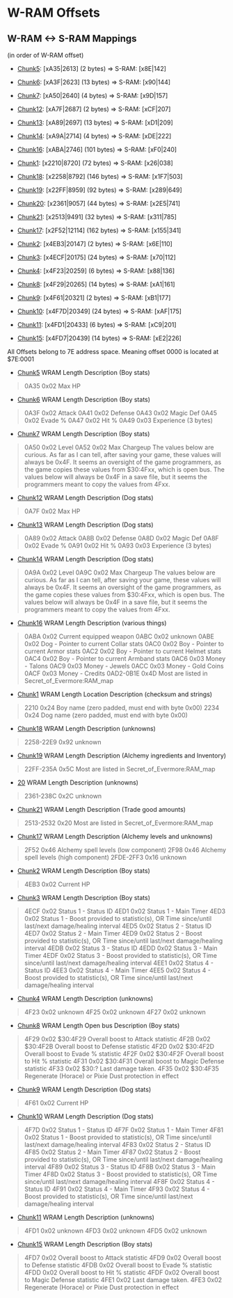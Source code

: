 ﻿# W-RAM Offsets

## W-RAM <-> S-RAM Mappings

(in order of W-RAM offset)

* [Chunk5](Chunks/Chunk05.md): [xA35|2613]  (2 bytes)      => S-RAM: [x8E|142]
* [Chunk6](Chunks/Chunk06.md): [xA3F|2623]  (13 bytes)     => S-RAM: [x90|144]
* [Chunk7](Chunks/Chunk07.md): [xA50|2640]  (4 bytes)      => S-RAM: [x9D|157]
* [Chunk12](Chunks/Chunk12.md): [xA7F|2687]  (2 bytes)     => S-RAM: [xCF|207]
* [Chunk13](Chunks/Chunk13.md): [xA89|2697]  (13 bytes)    => S-RAM: [xD1|209]
* [Chunk14](Chunks/Chunk14.md): [xA9A|2714]  (4 bytes)     => S-RAM: [xDE|222]
* [Chunk16](Chunks/Chunk16.md): [xABA|2746]  (101 bytes)   => S-RAM: [xF0|240]
* [Chunk1](Chunks/Chunk01.md): [x2210|8720]  (72 bytes)    => S-RAM: [x26|038]

* [Chunk18](Chunks/Chunk18.md): [x2258|8792]  (146 bytes)  => S-RAM: [x1F7|503]
* [Chunk19](Chunks/Chunk19.md): [x22FF|8959]  (92 bytes)   => S-RAM: [x289|649]
* [Chunk20](Chunks/Chunk20.md): [x2361|9057]  (44 bytes)   => S-RAM: [x2E5|741]
* [Chunk21](Chunks/Chunk21.md): [x2513|9491]  (32 bytes)   => S-RAM: [x311|785]

* [Chunk17](Chunks/Chunk17.md): [x2F52|12114]  (162 bytes) => S-RAM: [x155|341]

* [Chunk2](Chunks/Chunk02.md): [x4EB3|20147]  (2 bytes)    => S-RAM: [x6E|110]
* [Chunk3](Chunks/Chunk03.md): [x4ECF|20175]  (24 bytes)   => S-RAM: [x70|112]

* [Chunk4](Chunks/Chunk04.md): [x4F23|20259]  (6 bytes)    => S-RAM: [x88|136]
* [Chunk8](Chunks/Chunk08.md): [x4F29|20265]  (14 bytes)   => S-RAM: [xA1|161]
* [Chunk9](Chunks/Chunk09.md): [x4F61|20321]  (2 bytes)    => S-RAM: [xB1|177]
* [Chunk10](Chunks/Chunk10.md): [x4F7D|20349]  (24 bytes)  => S-RAM: [xAF|175]
* [Chunk11](Chunks/Chunk11.md): [x4FD1|20433]  (6 bytes)   => S-RAM: [xC9|201]
* [Chunk15](Chunks/Chunk15.md): [x4FD7|20439]  (14 bytes)  => S-RAM: [xE2|226]

All Offsets belong to 7E address space. Meaning offset 0000 is located at $7E:0001

* [Chunk5](Chunks/Chunk05.md)
WRAM		Length	Description (Boy stats)
> 0A35		0x02	Max HP

* [Chunk6](Chunks/Chunk06.md)
WRAM		Length	Description (Boy stats)
> 0A3F		0x02	Attack
> 0A41		0x02	Defense
> 0A43		0x02	Magic Def
> 0A45		0x02	Evade %
> 0A47		0x02	Hit %
> 0A49		0x03	Experience (3 bytes)

* [Chunk7](Chunks/Chunk07.md)
WRAM		Length	Description (Boy stats)
> 0A50		0x02	Level
> 0A52		0x02	Max Chargeup
The values below are curious. As far as I can tell, after saving your game, these values will always be 0x4F. It seems an oversight of the game programmers, as the game copies these values from $30:4Fxx, which is open bus. The values below will always be 0x4F in a save file, but it seems the programmers meant to copy the values from 4Fxx.

* [Chunk12](Chunks/Chunk12.md)
WRAM		Length	Description (Dog stats)
> 0A7F		0x02	Max HP

* [Chunk13](Chunks/Chunk13.md)
WRAM		Length	Description (Dog stats)
> 0A89		0x02	Attack
> 0A8B		0x02	Defense
> 0A8D		0x02	Magic Def
> 0A8F		0x02	Evade %
> 0A91		0x02	Hit %
> 0A93		0x03	Experience (3 bytes)

* [Chunk14](Chunks/Chunk14.md)
WRAM		Length	Description (Dog stats)
> 0A9A		0x02	Level
> 0A9C		0x02	Max Chargeup
The values below are curious. As far as I can tell, after saving your game, these values will always be 0x4F. It seems an oversight of the game programmers, as the game copies these values from $30:4Fxx, which is open bus. The values below will always be 0x4F in a save file, but it seems the programmers meant to copy the values from 4Fxx.

* [Chunk16](Chunks/Chunk16.md)
WRAM		Length	Description (various things)
> 0ABA		0x02	Current equipped weapon
> 0ABC		0x02	unknown
> 0ABE		0x02	Dog - Pointer to current Collar stats
> 0AC0		0x02	Boy - Pointer to current Armor stats
> 0AC2		0x02	Boy - Pointer to current Helmet stats
> 0AC4		0x02	Boy - Pointer to current Armband stats
> 0AC6		0x03	Money - Talons
> 0AC9		0x03	Money - Jewels
> 0ACC		0x03	Money - Gold Coins
> 0ACF		0x03	Money - Credits
> 0AD2-0B1E	0x4D	Most are listed in Secret_of_Evermore:RAM_map

* [Chunk1](Chunks/Chunk01.md)
WRAM		Length	Location	Description (checksum and strings)
> 2210		0x24	Boy name (zero padded, must end with byte 0x00)
> 2234		0x24	Dog name (zero padded, must end with byte 0x00)

* [Chunk18](Chunks/Chunk18.md)
WRAM		Length	Description (unknowns)
> 2258-22E9	0x92	unknown

* [Chunk19](Chunks/Chunk19.md)
WRAM		Length	Description (Alchemy ingredients and Inventory)
> 22FF-235A	0x5C	Most are listed in Secret_of_Evermore:RAM_map

* [20](Chunks/Chunk20.md)
WRAM		Length	Description (unknowns)
> 2361-238C	0x2C	unknown

* [Chunk21](Chunks/Chunk21.md)
WRAM		Length	Description (Trade good amounts)
> 2513-2532	0x20 	Most are listed in Secret_of_Evermore:RAM_map

* [Chunk17](Chunks/Chunk17.md)
WRAM		Length	Description (Alchemy levels and unknowns)
> 2F52		0x46	Alchemy spell levels (low component)
> 2F98		0x46	Alchemy spell levels (high component)
> 2FDE-2FF3	0x16	unknown

* [Chunk2](Chunks/Chunk02.md)
WRAM		Length	Description (Boy stats)
> 4EB3		0x02	Current HP

* [Chunk3](Chunks/Chunk03.md)
WRAM		Length	Description (Boy stats)
> 4ECF		0x02	Status 1 - Status ID
> 4ED1		0x02	Status 1 - Main Timer
> 4ED3		0x02	Status 1 - Boost provided to statistic(s), OR Time since/until last/next damage/healing interval
> 4ED5		0x02	Status 2 - Status ID
> 4ED7		0x02	Status 2 - Main Timer
> 4ED9		0x02	Status 2 - Boost provided to statistic(s), OR Time since/until last/next damage/healing interval
> 4EDB		0x02	Status 3 - Status ID
> 4EDD		0x02	Status 3 - Main Timer
> 4EDF		0x02	Status 3 - Boost provided to statistic(s), OR Time since/until last/next damage/healing interval
> 4EE1		0x02	Status 4 - Status ID
> 4EE3		0x02	Status 4 - Main Timer
> 4EE5		0x02	Status 4 - Boost provided to statistic(s), OR Time since/until last/next damage/healing interval

* [Chunk4](Chunks/Chunk04.md)
WRAM		Length	Description (unknowns)
> 4F23		0x02	unknown
> 4F25		0x02	unknown
> 4F27		0x02	unknown

* [Chunk8](Chunks/Chunk08.md)
WRAM		Length	Open bus	Description (Boy stats)
> 4F29		0x02	$30:4F29	Overall boost to Attack statistic
> 4F2B		0x02	$30:4F2B	Overall boost to Defense statistic
> 4F2D		0x02	$30:4F2D	Overall boost to Evade % statistic
> 4F2F		0x02	$30:4F2F	Overall boost to Hit % statistic
> 4F31		0x02	$30:4F31	Overall boost to Magic Defense statistic
> 4F33		0x02	$30:?		Last damage taken.
> 4F35		0x02	$30:4F35	Regenerate (Horace) or Pixie Dust protection in effect

* [Chunk9](Chunks/Chunk09.md)
WRAM		Length	Description (Dog stats)
> 4F61		0x02		Current HP

* [Chunk10](Chunks/Chunk10.md)
WRAM		Length	Description (Dog stats)
> 4F7D		0x02	Status 1 - Status ID
> 4F7F		0x02	Status 1 - Main Timer
> 4F81		0x02	Status 1 - Boost provided to statistic(s), OR Time since/until last/next damage/healing interval
> 4F83		0x02	Status 2 - Status ID
> 4F85		0x02	Status 2 - Main Timer
> 4F87		0x02	Status 2 - Boost provided to statistic(s), OR Time since/until last/next damage/healing interval
> 4F89		0x02	Status 3 - Status ID
> 4F8B		0x02	Status 3 - Main Timer
> 4F8D		0x02	Status 3 - Boost provided to statistic(s), OR Time since/until last/next damage/healing interval
> 4F8F		0x02	Status 4 - Status ID
> 4F91		0x02	Status 4 - Main Timer
> 4F93		0x02	Status 4 - Boost provided to statistic(s), OR Time since/until last/next damage/healing interval

* [Chunk11](Chunks/Chunk11.md)
WRAM		Length	Description (unknowns)
> 4FD1		0x02	unknown
> 4FD3		0x02	unknown
> 4FD5		0x02	unknown

* [Chunk15](Chunks/Chunk15.md)
WRAM		Length	Description (Boy stats)
> 4FD7		0x02	Overall boost to Attack statistic
> 4FD9		0x02	Overall boost to Defense statistic
> 4FDB		0x02	Overall boost to Evade % statistic
> 4FDD		0x02	Overall boost to Hit % statistic
> 4FDF		0x02	Overall boost to Magic Defense statistic
> 4FE1		0x02	Last damage taken.
> 4FE3		0x02	Regenerate (Horace) or Pixie Dust protection in effect
